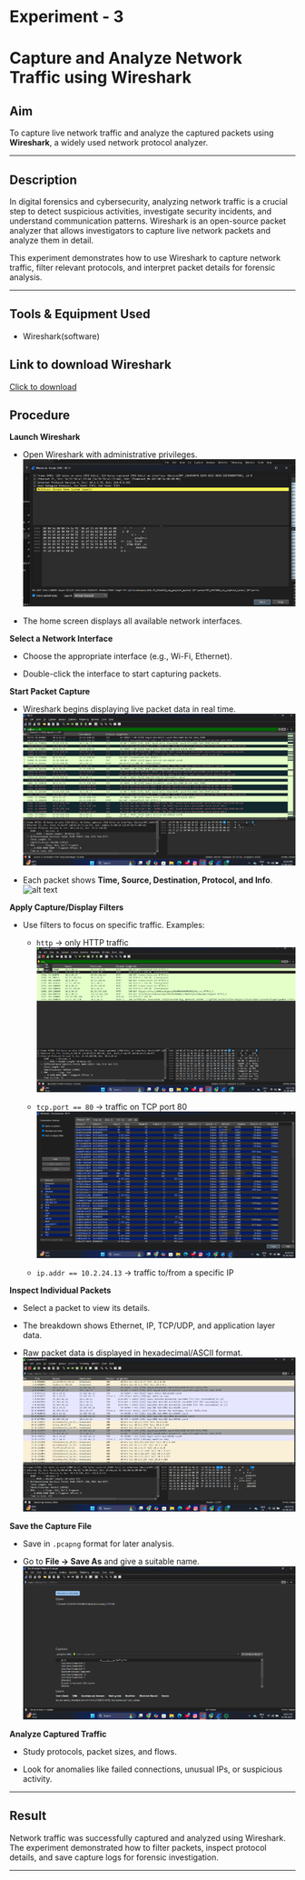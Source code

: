 # Experiment - 3 
# Capture and Analyze Network Traffic using Wireshark  

## Aim  
To capture live network traffic and analyze the captured packets using **Wireshark**, a widely used network protocol analyzer.  

---

## Description  
In digital forensics and cybersecurity, analyzing network traffic is a crucial step to detect suspicious activities, investigate security incidents, and understand communication patterns. Wireshark is an open-source packet analyzer that allows investigators to capture live network packets and analyze them in detail.  

This experiment demonstrates how to use Wireshark to capture network traffic, filter relevant protocols, and interpret packet details for forensic analysis.  

---

## Tools & Equipment Used
 - Wireshark(software)


## Link to download Wireshark
[Click to download](https://2.na.dl.wireshark.org/win64/Wireshark-4.4.9-x64.exe)

## Procedure  

**Launch Wireshark**  
   - Open Wireshark with administrative privileges.
 ![alt text](https://github.com/saravanakannana/digital-forensics-experiments-2025/blob/bd5f9fbc35dd282f23b624ade61fe3c86857e22e/img/df%20exp%203%20(1).png) 

   - The home screen displays all available network interfaces. 

     

**Select a Network Interface**  
   - Choose the appropriate interface (e.g., Wi-Fi, Ethernet).

   - Double-click the interface to start capturing packets.  

 

**Start Packet Capture**  
   - Wireshark begins displaying live packet data in real time. 
![alt text](https://github.com/saravanakannana/digital-forensics-experiments-2025/blob/bd5f9fbc35dd282f23b624ade61fe3c86857e22e/img/df%20exp%203%20(2).png)

   - Each packet shows **Time, Source, Destination, Protocol, and Info**.  
![alt text]()

**Apply Capture/Display Filters**
   - Use filters to focus on specific traffic. Examples:
     - `http` → only HTTP traffic
    ![alt text](https://github.com/saravanakannana/digital-forensics-experiments-2025/blob/bd5f9fbc35dd282f23b624ade61fe3c86857e22e/img/df%20exp%203%20(3).png)

     - `tcp.port == 80` → traffic on TCP port 80
    ![alt text](https://github.com/saravanakannana/digital-forensics-experiments-2025/blob/bd5f9fbc35dd282f23b624ade61fe3c86857e22e/img/df%20exp%203%20(4).png)

     - `ip.addr == 10.2.24.13` → traffic to/from a specific IP 
  

**Inspect Individual Packets**  
   - Select a packet to view its details.    

   - The breakdown shows Ethernet, IP, TCP/UDP, and application layer data.

   - Raw packet data is displayed in hexadecimal/ASCII format.
![alt text](https://github.com/saravanakannana/digital-forensics-experiments-2025/blob/bd5f9fbc35dd282f23b624ade61fe3c86857e22e/img/df%20exp%203%20(5).png) 
     

**Save the Capture File**  
   - Save in `.pcapng` format for later analysis.

   - Go to **File → Save As** and give a suitable name.  
![alt text](https://github.com/saravanakannana/digital-forensics-experiments-2025/blob/bd5f9fbc35dd282f23b624ade61fe3c86857e22e/img/df%20exp%203%20(6).png)
  

**Analyze Captured Traffic**  
   - Study protocols, packet sizes, and flows.

   - Look for anomalies like failed connections, unusual IPs, or suspicious activity.  

---

## Result  
Network traffic was successfully captured and analyzed using Wireshark. The experiment demonstrated how to filter packets, inspect protocol details, and save capture logs for forensic investigation.  

---
